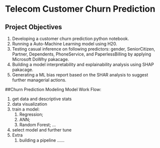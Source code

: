 # Telecom Customer Churn Prediction
## Project Objectives
1. Developing a customer churn prediction python notebook.
2. Running a Auto-Machine Learning model using H20.
3. Testing casual inference on following predictors: gender, SeniorCitizen, Partner, Dependents, PhoneService, and PaperlessBilling by applying Microsoft DoWhy pakacage.             
4. Building a model interpretability and explainability analysis using SHAP pakacage.
5. Generating a ML bias report based on the SHAR analysis to suggest further managerial actions.

##Churn Prediction Modeling
Model Work Flow:
1. get data and descriptive stats
2. data visualization 
3. train a model:
    1) Regression;
    2) ANN;
    3) Random Forest;
    ...
4. select model and further tune
5. Extra
    1) building a pipeline
    ...... 
